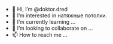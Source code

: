 - 👋 Hi, I’m @doktor.dred
- 👀 I’m interested in натяжные потолки.
- 🌱 I’m currently learning ...
- 💞️ I’m looking to collaborate on ...
- 📫 How to reach me ...

<!---
alexbilec/alexbilec is a ✨ special ✨ repository because its `README.md` (this file) appears on your GitHub profile.
You can click the Preview link to take a look at your changes.
--->
